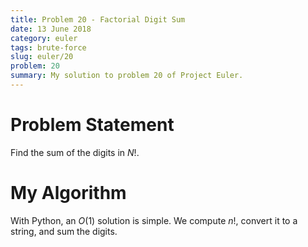 ```yaml
---
title: Problem 20 - Factorial Digit Sum
date: 13 June 2018
category: euler
tags: brute-force
slug: euler/20
problem: 20
summary: My solution to problem 20 of Project Euler.
---
```


# Problem Statement

Find the sum of the digits in $N!$.

# My Algorithm

With Python, an $O(1)$ solution is simple.
We compute $n!$, convert it to a string, and sum the digits.